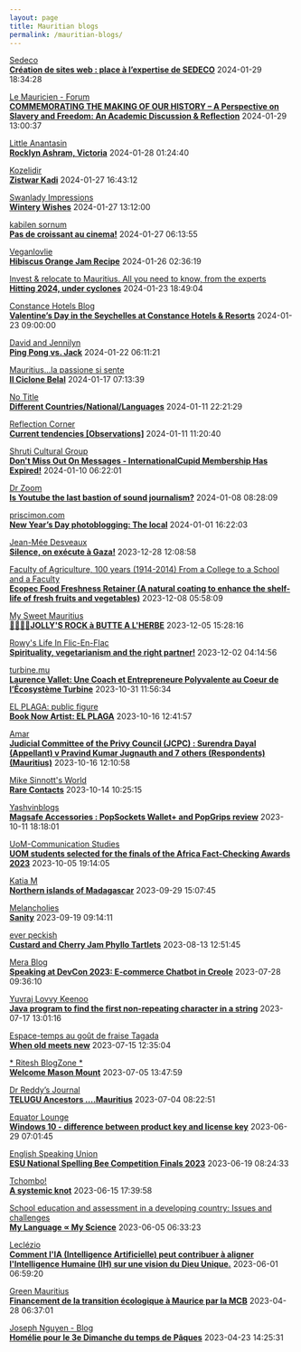 ```yaml
---
layout: page
title: Mauritian blogs
permalink: /mauritian-blogs/
---
```


[Sedeco](https://sedecobtob.blogspot.com/)  
**[Création de sites web : place à l’expertise de SEDECO](https://sedecobtob.blogspot.com/2024/01/creation-de-sites-web-place-lexpertise.html)**  2024-01-29 18:34:28

[Le Mauricien - Forum](https://www.lemauricien.com/category/opinions/forum/)  
**[COMMEMORATING THE MAKING OF OUR HISTORY – A Perspective on Slavery and Freedom:  An Academic Discussion & Reflection](https://www.lemauricien.com/le-mauricien/commemorating-the-making-of-our-history-a-perspective-on-slavery-and-freedom-an-academic-discussion-reflection/621693/)**  2024-01-29 13:00:37

[Little Anantasin](https://littleanantasin.wordpress.com)  
**[Rocklyn Ashram, Victoria](https://littleanantasin.wordpress.com/2024/01/28/rocklyn-ashram-victoria/)**  2024-01-28 01:24:40

[Kozelidir](http://kozelidir.blogspot.com/)  
**[Zistwar Kadi](http://kozelidir.blogspot.com/2024/01/zistwar-kadi.html)**  2024-01-27 16:43:12

[Swanlady Impressions](https://swanlady-impressions.blogspot.com/)  
**[Wintery Wishes](https://swanlady-impressions.blogspot.com/2024/01/wintery-wishes.html)**  2024-01-27 13:12:00

[kabilen sornum](https://kabilen.tumblr.com/)  
**[Pas de croissant au cinema!](https://kabilen.tumblr.com/post/740647015053131776)**  2024-01-27 06:13:55

[Veganlovlie](https://veganlovlie.com)  
**[Hibiscus Orange Jam Recipe](https://veganlovlie.com/hibiscus-orange-jam-recipe/)**  2024-01-26 02:36:19

[Invest & relocate to Mauritius. All you need to know, from the experts](https://relocationmauritius.wordpress.com)  
**[Hitting 2024, under cyclones](https://relocationmauritius.wordpress.com/2024/01/23/hitting-2024-under-cyclones/)**  2024-01-23 18:49:04

[Constance Hotels Blog](https://blog.constancehotels.com)  
**[Valentine’s Day in the Seychelles at Constance Hotels & Resorts](https://blog.constancehotels.com/valentines-day-in-seychelles-at-constance-hotels-resorts/)**  2024-01-23 09:00:00

[David and Jennilyn](https://davidandjennilyn.com)  
**[Ping Pong vs. Jack](https://davidandjennilyn.com/2024/01/21/ping-pong-vs-jack/)**  2024-01-22 06:11:21

[Mauritius...la passione si sente](https://mauritiuslapassionesisente.blogspot.com/)  
**[Il Ciclone Belal](https://mauritiuslapassionesisente.blogspot.com/2024/01/il-ciclone-belal_17.html)**  2024-01-17 07:13:39

[No Title](https://vintishgokool.blogspot.com/)  
**[Different Countries/National/Languages](https://vintishgokool.blogspot.com/2024/01/different-countriesnationallanguages.html)**  2024-01-11 22:21:29

[Reflection Corner](https://tachah.blogspot.com/)  
**[Current tendencies [Observations]](https://tachah.blogspot.com/2024/01/current-tendencies-observations.html)**  2024-01-11 11:20:40

[Shruti Cultural Group](https://shruticulturalgroup.blogspot.com/)  
**[Don't Miss Out On Messages - ﻿InternationalCupid﻿ Membership Has Expired!](https://shruticulturalgroup.blogspot.com/2024/01/dont-miss-out-on-messages.html)**  2024-01-10 06:22:01

[Dr Zoom](https://zoomdr.blogspot.com/)  
**[Is Youtube the last bastion of sound journalism?](https://zoomdr.blogspot.com/2024/01/is-youtube-last-bastion-of-sound.html)**  2024-01-08 08:28:09

[priscimon.com](https://priscimon.com/blog)  
**[New Year’s Day photoblogging: The local](https://priscimon.com/blog/2024/01/01/new-years-day-photoblogging-the-local/)**  2024-01-01 16:22:03

[Jean-Mée Desveaux](https://jeanmeedesveaux.blogspot.com/)  
**[Silence, on exécute à Gaza!](https://jeanmeedesveaux.blogspot.com/2023/12/silence-on-tue-gaza.html)**  2023-12-28 12:08:58

[Faculty of Agriculture, 100 years (1914-2014)         From a College to a School and a Faculty](https://facultyagriculture.blogspot.com/)  
**[Ecopec Food Freshness Retainer (A natural coating to enhance the shelf-life of fresh fruits and vegetables)](https://facultyagriculture.blogspot.com/2023/12/ecopec-food-freshness-retainer-natural.html)**  2023-12-08 05:58:09

[My Sweet Mauritius](https://mysweetmauritius.blogspot.com/)  
**[🌴🇲🇺🌴JOLLY'S ROCK à BUTTE A L'HERBE](https://mysweetmauritius.blogspot.com/2023/12/jollys-rock-butte-lherbe.html)**  2023-12-05 15:28:16

[Rowy's Life In Flic-En-Flac](https://flicenflac.blogspot.com/)  
**[Spirituality, vegetarianism and the right partner!](https://flicenflac.blogspot.com/2023/08/spirituality-vegetarianism-and-right.html)**  2023-12-02 04:14:56

[turbine.mu](https://turbine.mu)  
**[Laurence Vallet: Une Coach et Entrepreneure Polyvalente au Coeur de l’Écosystème Turbine](https://turbine.mu/blog/2023/10/31/laurence-vallet-une-coach-et-entrepreneure-polyvalente-au-coeur-de-lecosysteme-turbine/)**  2023-10-31 11:56:34

[EL PLAGA: public figure](https://elplagaa.blogspot.com/)  
**[Book Now Artist: EL PLAGA](https://elplagaa.blogspot.com/2023/10/book-now-artist-el-plaga.html)**  2023-10-16 12:41:57

[Amar](https://amarbheenick.blogspot.com/)  
**[Judicial Committee of the Privy Council (JCPC) : Surendra Dayal (Appellant) v Pravind Kumar Jugnauth and 7 others (Respondents) (Mauritius)](https://amarbheenick.blogspot.com/2023/10/judicial-committee-of-privy-council.html)**  2023-10-16 12:10:58

[Mike Sinnott's World](https://msinnott.net)  
**[Rare Contacts](https://msinnott.net/2023/10/14/rare-contacts/)**  2023-10-14 10:25:15

[Yashvinblogs](https://yashvinblogs.com)  
**[Magsafe Accessories : PopSockets Wallet+ and PopGrips review](https://yashvinblogs.com/2023/10/11/magsafe-popsockets-wallet-popgrips/)**  2023-10-11 18:18:01

[UoM-Communication Studies](https://comstudies.wordpress.com)  
**[UOM students selected for the finals of the Africa Fact-Checking Awards 2023](https://comstudies.wordpress.com/2023/10/05/uom-students-selected-for-the-finals-of-the-africa-fact-checking-awards-2023/)**  2023-10-05 19:14:05

[Katia M](https://katiam.blog)  
**[Northern islands of Madagascar](https://katiam.blog/2023/09/29/northern-islands-of-madagascar/)**  2023-09-29 15:07:45

[Melancholies](https://faustianmatters.blogspot.com/)  
**[Sanity](https://faustianmatters.blogspot.com/2023/09/sanity.html)**  2023-09-19 09:14:11

[ever peckish](https://everpeckish.com)  
**[Custard and Cherry Jam Phyllo Tartlets](https://everpeckish.com/custard-and-cherry-jam-phyllo-tartlets/?utm_source=rss&utm_medium=rss&utm_campaign=custard-and-cherry-jam-phyllo-tartlets)**  2023-08-13 12:51:45

[Mera Blog](https://nayarweb.com/blog)  
**[Speaking at DevCon 2023: E-commerce Chatbot in Creole](https://nayarweb.com/blog/2023/speaking-at-devcon-2023-e-commerce-chatbot-in-creole/)**  2023-07-28 09:36:10

[Yuvraj Lovvy Keenoo](https://lovvy.wordpress.com)  
**[Java program to find the first non-repeating character in a string](https://lovvy.wordpress.com/2023/07/17/java-program-to-find-the-first-non-repeating-character-in-a-string/)**  2023-07-17 13:01:16

[Espace-temps au goût de fraise Tagada](http://gadatagada.blogspot.com/)  
**[When old meets new](http://gadatagada.blogspot.com/2023/07/when-old-meets-new.html)**  2023-07-15 12:35:04

[* Ritesh BlogZone *](https://ritesh2103.wordpress.com)  
**[Welcome Mason Mount](https://ritesh2103.wordpress.com/2023/07/05/welcome-mason-mount/)**  2023-07-05 13:47:59

[Dr Reddy’s Journal](https://drreddy.wordpress.com)  
**[TELUGU Ancestors ….Mauritius](https://drreddy.wordpress.com/2023/07/04/telugu-ancestors-mauritius/)**  2023-07-04 08:22:51

[Equator Lounge](https://equatorlounge.blogspot.com/)  
**[Windows 10 - difference between product key and license key](https://equatorlounge.blogspot.com/2023/06/windows-10-difference-between-product.html)**  2023-06-29 07:01:45

[English Speaking Union](https://www.esumauritius.org)  
**[ESU National Spelling Bee Competition Finals 2023](https://www.esumauritius.org/national-spelling-bee-competition/finals-2023/)**  2023-06-19 08:24:33

[Tchombo!](https://tchombo.blogspot.com/)  
**[A systemic knot](https://tchombo.blogspot.com/2023/06/a-systemic-knot.html)**  2023-06-15 17:39:58

[School education and assessment in a developing country: Issues and challenges](https://vhunma.blogspot.com/)  
**[My Language ∝ My Science](https://vhunma.blogspot.com/2023/05/my-language-my-science.html)**  2023-06-05 06:33:23

[Leclézio](https://lleclezio.blogspot.com/)  
**[Comment l'IA (Intelligence Artificielle) peut contribuer à aligner l'Intelligence Humaine (IH) sur une vision du Dieu Unique.](https://lleclezio.blogspot.com/2023/05/comment-lia-intelligence-artificielle_31.html)**  2023-06-01 06:59:20

[Green Mauritius](https://greenmauritius.blogspot.com/)  
**[Financement de la transition écologique à Maurice par la MCB](https://greenmauritius.blogspot.com/2023/04/financement-de-la-transition-ecologique.html)**  2023-04-28 06:37:01

[Joseph Nguyen - Blog](https://josephnguyenmahebourg.blogspot.com/)  
**[Homélie pour le 3e Dimanche du temps de Pâques](https://josephnguyenmahebourg.blogspot.com/2023/04/homelie-pour-le-3e-dimanche-du-temps-de.html)**  2023-04-23 14:25:31

<div style="height:0;width:0;overflow:hidden;"></div>